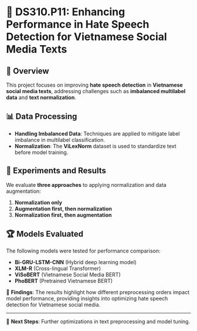 # 🚀 DS310.P11: Enhancing Performance in Hate Speech Detection for Vietnamese Social Media Texts  

## 📌 Overview  
This project focuses on improving **hate speech detection** in **Vietnamese social media texts**, addressing challenges such as **imbalanced multilabel data** and **text normalization**.  

## 📊 Data Processing  
- **Handling Imbalanced Data**: Techniques are applied to mitigate label imbalance in multilabel classification.  
- **Normalization**: The **ViLexNorm** dataset is used to standardize text before model training.  

## 🔬 Experiments and Results  
We evaluate **three approaches** to applying normalization and data augmentation:  
1. **Normalization only**  
2. **Augmentation first, then normalization**  
3. **Normalization first, then augmentation**  

## 🏆 Models Evaluated  
The following models were tested for performance comparison:  
- **Bi-GRU-LSTM-CNN** (Hybrid deep learning model)  
- **XLM-R** (Cross-lingual Transformer)  
- **ViSoBERT** (Vietnamese Social Media BERT)  
- **PhoBERT** (Pretrained Vietnamese BERT)  

📢 **Findings**: The results highlight how different preprocessing orders impact model performance, providing insights into optimizing hate speech detection for Vietnamese social media.  

---  
🔗 **Next Steps**: Further optimizations in text preprocessing and model tuning.  
